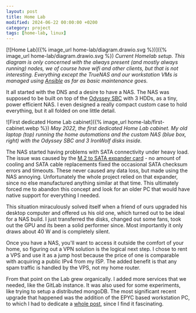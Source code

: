 ```yaml
---
layout: post
title: Home Lab
modified: 2024-06-22 00:00:00 +0200
category: project
tags: [home-lab, linux]
---
```


[![Home Lab]({% image_url home-lab/diagram.drawio.svg %})]({% image_url home-lab/diagram.drawio.svg %})
*Current Homelab setup. This diagram is only concerned with the always present (and mostly always running) nodes, we of course have wifi and other clients, but that is not interesting. Everything except the TrueNAS and our workstation VMs is managed using [Ansible](https://github.com/ansible/ansible) as far as basic maintenance goes.*

It all started with the DNS and a desire to have a NAS. The NAS was supposed to be built on top of the [Odyssey SBC](https://wiki.seeedstudio.com/ODYSSEY-X86J4105/) with 3 HDDs, as a tiny, power efficient NAS. I even designed a really compact custom case to hold everything, but it all folded on one little detail.

![First dedicated Home Lab cabinet]({% image_url home-lab/first-cabinet.webp %})
*May 2022, the first dedicated Home Lab cabinet. My old laptop (top) running the home automations and the custom NAS (blue box, right) with the Odyssey SBC and 3 IronWolf disks inside.*

The NAS started having problems with SATA connectivity under heavy load. The issue was caused by the [M.2 to SATA expander card](https://rpishop.cz/m2-sata-a-msata-karty/6005-waveshare-m2-ngff-sata-to-5ch-sata3-expander.html) - no amount of cooling and SATA cable replacements fixed the occasional SATA checksum errors and timeouts. These never caused any data loss, but made using the NAS annoying. Unfortunately the whole project relied on that expander, since no else manufactured anything similar at that time. This ultimately forced me to abandon this concept and look for an older PC that would have native support for everything I needed.

This situation miraculously solved itself when a friend of ours upgraded his desktop computer and offered us his old one, which turned out to be ideal for a NAS build. I just transferred the disks, changed out some fans, took out the GPU and its been a solid performer since. Most importantly it only draws about 40 W and is completely silent.

Once you have a NAS, you'll want to access it outside the comfort of your home, so figuring out a VPN solution is the logical next step. I chose to rent a VPS and use it as a jump host because the price of one is comparable with acquiring a public IPv4 from my ISP. The added benefit is that any spam traffic is handled by the VPS, not my home router.

From that point on the Lab grew organically. I added more services that we needed, like the GitLab instance. It was also used for some experiments, like trying to setup a distributed mongoDB. The most significant recent upgrade that happened was the addition of the EPYC based workstation PC, to which I had to dedicate a [whole post](), since I find it fascinating.
